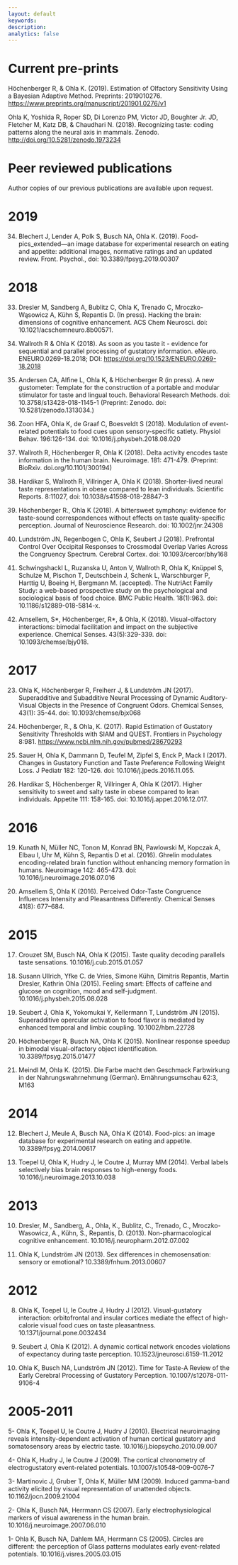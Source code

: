 ```yaml
---
layout: default
keywords:
description:  
analytics: false 
---
```

# Current pre-prints

Höchenberger R, & Ohla K. (2019). Estimation of Olfactory Sensitivity Using a Bayesian Adaptive Method. Preprints: 2019010276. https://www.preprints.org/manuscript/201901.0276/v1

Ohla K, Yoshida R, Roper SD, Di Lorenzo PM, Victor JD, Boughter Jr. JD, Fletcher M, Katz DB, & Chaudhari N. (2018). Recognizing taste: coding patterns along the neural axis in mammals. Zenodo. http://doi.org/10.5281/zenodo.1973234


# Peer reviewed publications
Author copies of our previous publications are available upon request.


# 2019
34. Blechert J, Lender A, Polk S, Busch NA, Ohla K. (2019). Food-pics_extended—an image database for experimental research on eating and appetite: additional images, normative ratings and an updated review. Front. Psychol., doi: 10.3389/fpsyg.2019.00307


# 2018
33. Dresler M, Sandberg A, Bublitz C, Ohla K, Trenado C, Mroczko-Wąsowicz A, Kühn S, Repantis D. (In press). Hacking the brain: dimensions of cognitive enhancement. ACS Chem Neurosci. doi: 10.1021/acschemneuro.8b00571.

32. Wallroth R & Ohla K (2018). As soon as you taste it - evidence for sequential and parallel processing of gustatory information. eNeuro. ENEURO.0269-18.2018; DOI: https://doi.org/10.1523/ENEURO.0269-18.2018

31. Andersen CA, Alfine L, Ohla K, & Höchenberger R (in press). A new gustometer: Template for the construction of a portable and modular stimulator for taste and lingual touch. Behavioral Research Methods. doi: 10.3758/s13428-018-1145-1 (Preprint: Zenodo. doi: 10.5281/zenodo.1313034.)

30. Zoon HFA, Ohla K, de Graaf C, Boesveldt S (2018). Modulation of event-related potentials to food cues upon sensory-specific satiety. Physiol Behav. 196:126-134. doi: 10.1016/j.physbeh.2018.08.020

29. Wallroth R, Höchenberger R, Ohla K (2018). Delta activity encodes taste information in the human brain. Neuroimage. 181: 471-479. (Preprint: BioRxiv. doi.org/10.1101/300194)
 
28. Hardikar S, Wallroth R, Villringer A, Ohla K (2018). Shorter-lived neural taste representations in obese compared to lean individuals. Scientific Reports. 8:11027, doi: 10.1038/s41598-018-28847-3

27. Höchenberger R., Ohla K (2018). A bittersweet symphony: evidence for taste-sound correspondences without effects on taste quality-specific perception. Journal of Neuroscience Research. doi: 10.1002/jnr.24308

26. Lundström JN, Regenbogen C, Ohla K, Seubert J (2018). Prefrontal Control Over Occipital Responses to Crossmodal Overlap Varies Across the Congruency Spectrum. Cerebral Cortex. doi: 10.1093/cercor/bhy168

25. Schwingshackl L, Ruzanska U, Anton V, Wallroth R, Ohla K, Knüppel S, Schulze M, Pischon T, Deutschbein J, Schenk L, Warschburger P, Harttig U, Boeing H, Bergmann M. (accepted). The NutriAct Family Study: a web-based prospective study on the psychological and sociological basis of food choice. BMC Public Health. 18(1):963. doi: 10.1186/s12889-018-5814-x.

24. Amsellem, S*, Höchenberger, R*, & Ohla, K (2018). Visual-olfactory interactions: bimodal facilitation and impact on the subjective experience. Chemical Senses. 43(5):329-339. doi: 10.1093/chemse/bjy018.

# 2017
23. Ohla K, Höchenberger R, Freiherr J, & Lundström JN (2017). Superadditive and Subadditive Neural Processing of Dynamic Auditory-Visual Objects in the Presence of Congruent Odors. Chemical Senses, 43(1): 35-44. doi: 10.1093/chemse/bjx068

22. Höchenberger, R., & Ohla, K. (2017). Rapid Estimation of Gustatory Sensitivity Thresholds with SIAM and QUEST. Frontiers in Psychology 8:981. https://www.ncbi.nlm.nih.gov/pubmed/28670293

21. Sauer H, Ohla K, Dammann D, Teufel M, Zipfel S, Enck P, Mack I (2017). Changes in Gustatory Function and Taste Preference Following Weight Loss. J Pediatr 182: 120-126. doi: 10.1016/j.jpeds.2016.11.055. 

20. Hardikar S, Höchenberger R, Villringer A, Ohla K (2017). Higher sensitivity to sweet and salty taste in obese compared to lean individuals. Appetite 111: 158-165. doi: 10.1016/j.appet.2016.12.017. 

# 2016
19. Kunath N, Müller NC, Tonon M, Konrad BN, Pawlowski M, Kopczak A, Elbau I, Uhr M, Kühn S, Repantis D et al. (2016). Ghrelin modulates encoding-related brain function without enhancing memory formation in humans. Neuroimage 142: 465-473. doi: 10.1016/j.neuroimage.2016.07.016

18. Amsellem S, Ohla K (2016). Perceived Odor-Taste Congruence Influences Intensity and Pleasantness Differently. Chemical Senses 41(8): 677–684.

# 2015
17. Crouzet SM, Busch NA, Ohla K (2015). Taste quality decoding parallels taste sensations. 10.1016/j.cub.2015.01.057

16. Susann Ullrich, Yfke C. de Vries, Simone Kühn, Dimitris Repantis, Martin Dresler, Kathrin Ohla (2015). Feeling smart: Effects of caffeine and glucose on cognition, mood and self-judgment. 10.1016/j.physbeh.2015.08.028

15. Seubert J, Ohla K, Yokomukai Y, Kellermann T, Lundström JN (2015). Superadditive opercular activation to food flavor is mediated by enhanced temporal and limbic coupling. 10.1002/hbm.22728

14. Höchenberger R, Busch NA, Ohla K (2015). Nonlinear response speedup in bimodal visual-olfactory object identification. 10.3389/fpsyg.2015.01477

13. Meindl M, Ohla K. (2015). Die Farbe macht den Geschmack Farbwirkung in der Nahrungswahrnehmung (German). Ernährungsumschau 62:3, M163

# 2014
12. Blechert J, Meule A, Busch NA, Ohla K (2014). Food-pics: an image database for experimental research on eating and appetite. 10.3389/fpsyg.2014.00617

11. Toepel U, Ohla K, Hudry J, le Coutre J, Murray MM (2014). Verbal labels selectively bias brain responses to high-energy foods. 10.1016/j.neuroimage.2013.10.038

# 2013
10. Dresler, M., Sandberg, A., Ohla, K., Bublitz, C., Trenado, C., Mroczko-Wasowicz, A., Kühn, S., Repantis, D. (2013). Non-pharmacological cognitive enhancement. 10.1016/j.neuropharm.2012.07.002

9. Ohla K, Lundström JN (2013). Sex differences in chemosensation: sensory or emotional? 10.3389/fnhum.2013.00607

# 2012
8. Ohla K, Toepel U, le Coutre J, Hudry J (2012). Visual-gustatory interaction: orbitofrontal and insular cortices mediate the effect of high-calorie visual food cues on taste pleasantness. 10.1371/journal.pone.0032434

7. Seubert J, Ohla K (2012). A dynamic cortical network encodes violations of expectancy during taste perception. 10.1523/jneurosci.6159-11.2012

6. Ohla K, Busch NA, Lundström JN (2012). Time for Taste-A Review of the Early Cerebral Processing of Gustatory Perception. 10.1007/s12078-011-9106-4

# 2005-2011
5- Ohla K, Toepel U, le Coutre J, Hudry J (2010). Electrical neuroimaging reveals intensity-dependent activation of human cortical gustatory and somatosensory areas by electric taste. 10.1016/j.biopsycho.2010.09.007

4- Ohla K, Hudry J, le Coutre J (2009). The cortical chronometry of electrogustatory event-related potentials. 10.1007/s10548-009-0076-7

3- Martinovic J, Gruber T, Ohla K, Müller MM (2009). Induced gamma-band activity elicited by visual representation of unattended objects. 10.1162/jocn.2009.21004

2- Ohla K, Busch NA, Herrmann CS (2007). Early electrophysiological markers of visual awareness in the human brain. 10.1016/j.neuroimage.2007.06.010

1- Ohla K, Busch NA, Dahlem MA, Herrmann CS (2005). Circles are different: the perception of Glass patterns modulates early event-related potentials. 10.1016/j.visres.2005.03.015
